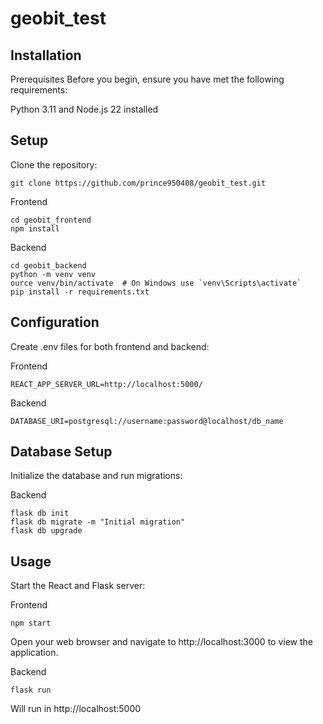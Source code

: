 # geobit_test

## Installation
Prerequisites
Before you begin, ensure you have met the following requirements:

Python 3.11 and Node.js 22 installed

## Setup
Clone the repository:

```
git clone https://github.com/prince950408/geobit_test.git
```

Frontend
```
cd geobit_frontend
npm install
```

Backend
```
cd geobit_backend
python -m venv venv
ource venv/bin/activate  # On Windows use `venv\Scripts\activate`
pip install -r requirements.txt
```

## Configuration
Create .env files for both frontend and backend:

Frontend
```
REACT_APP_SERVER_URL=http://localhost:5000/
```

Backend
```
DATABASE_URI=postgresql://username:password@localhost/db_name
```

## Database Setup
Initialize the database and run migrations:

Backend
```
flask db init
flask db migrate -m "Initial migration"
flask db upgrade
```
## Usage

Start the React and Flask server:

Frontend
```
npm start
```
Open your web browser and navigate to http://localhost:3000 to view the application.

Backend
```
flask run
```
Will run in http://localhost:5000
